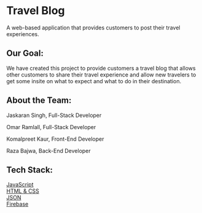 # Travel Blog
A web-based application that provides customers to post their travel experiences.

## Our Goal:
We have created this project to provide customers a travel blog that allows other customers to share their travel experience and allow new travelers to get some insite on what to expect and what to do in their destination.

## About the Team:

Jaskaran Singh, Full-Stack Developer    

Omar Ramlall, Full-Stack Developer 
  
Komalpreet Kaur, Front-End Developer

Raza Bajwa, Back-End Developer


## Tech Stack:

[JavaScript](https://www.javascript.com/)  
[HTML & CSS](https://www.w3.org/standards/webdesign/htmlcss)  
[JSON](https://www.json.org/json-en.html)  
[Firebase](https://firebase.google.com/docs)  
